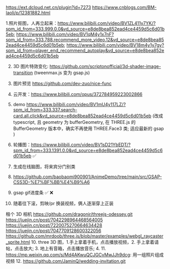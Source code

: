 https://ext.dcloud.net.cn/plugin?id=7273
https://www.cnblogs.com/BM-laoli/p/12381882.html

1.照片抠图，人再立起来：https://www.bilibili.com/video/BV1ZL411y7YK/?spm_id_from=333.999.0.0&vd_source=e8de8bea852ead4ce4459d5c6d01b5eb;
https://www.bilibili.com/video/BV1qM4y1x7nF?spm_id_from=333.788.recommend_more_video.12&vd_source=e8de8bea852ead4ce4459d5c6d01b5eb;
https://www.bilibili.com/video/BV18m4y1y7gy?spm_id_from=player_end_recommend_autoplay&vd_source=e8de8bea852ead4ce4459d5c6d01b5eb

2. 3D 图片特效变化: https://github.com/scriptonofficial/3d-shader-image-transition
(tweenmax.js 变为 gsap.js) 

3. 图片预览 https://github.com/dev-zuo/nice-func

4. 云开发：https://www.bilibili.com/opus/372784959223002866

4. demo https://www.bilibili.com/video/BV1mU4y117LZ/?spm_id_from=333.337.search-card.all.click&vd_source=e8de8bea852ead4ce4459d5c6d01b5eb (改成 typescript, 且 geometry 为 bufferGeometry, 在 THREE.js 的 BufferGeometry 版本中，确实不再使用 THREE.Face3 类; 适应最新的 gsap )

5. 轮播图：https://www.bilibili.com/video/BV1sD21YbEDT/?spm_id_from=333.1391.0.0&vd_source=e8de8bea852ead4ce4459d5c6d01b5eb ✅ 

6. 生成在线脑图，将来宾分门别类

7. https://github.com/baobaomi900901/AnimeDemo/tree/main/src/GSAP-CSS3D-%E7%BF%BB%E4%B9%A6

8. gsap gif进度条 ✅ ❌

9. 随着往下滚，剪映/pr 换装视频，俩人逐渐穿上正装

租个 3D 相机
https://github.com/dragonir/threejs-odessey.git
https://juejin.cn/post/7042298964468564005
https://juejin.cn/post/7220075270664634428
https://juejin.cn/post/7047709128600322056
https://github.com/mrdoob/three.js/blob/master/examples/webgl_raycaster_sprite.html
10. three 3D 图，1.手上拿着手机，点击播放视频，2. 手上拿着请帖，点击放大; 3. 地上有音箱，点击播放音乐; 4. 
11. https://mp.weixin.qq.com/s/Md4AKwuQCJGCvMwJJh9dcg: 用一组照片组成视频
12. https://github.com/JaminQ/wedding-invitation.git

